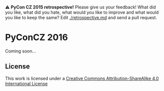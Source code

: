 :warning: **PyCon CZ 2015 retrospective!** Please give us your feedback! What did you like, what did you hate, what would you like to improve and what would you like to keep the same? Edit [./retrospective.md](retrospective.md) and send a pull request.

PyConCZ 2016
============

Coming soon…

License
-------

This work is licensed under a [Creative Commons Attribution-ShareAlike 4.0 International License](http://creativecommons.org/licenses/by-sa/4.0/)
